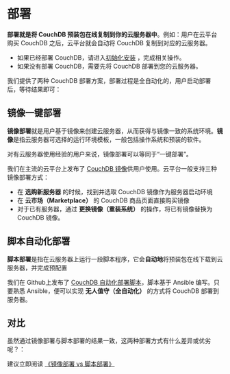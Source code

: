 # 部署

**部署就是将 CouchDB 预装包在线复制到你的云服务器中**。例如：用户在云平台购买 CouchDB 之后，云平台就会自动将 CouchDB 复制到对应的云服务器。

- 如果已经部署 CouchDB，请进入[初始化安装](/zh/stack-installation.md) ，完成相关操作。
- 如果没有部署 CouchDB，需要先将 CouchDB 部署到您的云服务器。

我们提供了两种 CouchDB 部署方案，部署过程是全自动化的，用户启动部署后，等待结果即可：

## 镜像一键部署

**镜像部署**就是用户基于镜像来创建云服务器，从而获得与镜像一致的系统环境。**镜像**是指云服务器可选择的运行环境模板，一般包括操作系统和预装的软件。

对有云服务器使用经验的用户来说，镜像部署可以等同于“一键部署”。

我们在主流的云平台上发布了 [CouchDB 镜像](https://apps.websoft9.com/couchdb)供用户使用。云平台一般支持三种镜像部署方式：

* 在 **选购新服务器** 的时候，找到并选取 CouchDB 镜像作为服务器启动环境
* 在 **云市场（Marketplace）**  的 CouchDB 商品页面直接购买镜像
* 对于已有服务器，通过 **更换镜像（重装系统）** 的操作，将已有镜像替换为 CouchDB 镜像。

## 脚本自动化部署

**脚本部署**是指在云服务器上运行一段脚本程序，它会**自动地**将预装包在线下载到云服务器，并完成预配置

我们在 Github上发布了 [CouchDB 自动化部署脚本](https://github.com/Websoft9/ansible-couchdb)，脚本基于 Ansible 编写。只要熟悉 Ansible，便可以实现 **无人值守（全自动化）** 的方式将 CouchDB 部署到服务器。

## 对比

虽然通过镜像部署与脚本部署的结果一致，这两种部署方式有什么差异或优劣呢？：

建议立即阅读 [《镜像部署 vs 脚本部署》](https://support.websoft9.com/docs/faq/zh/bz-product.html#镜像部署-vs-脚本部署)